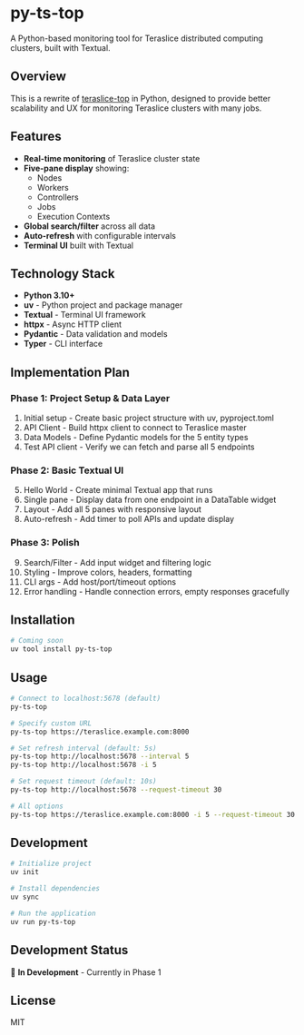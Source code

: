 # py-ts-top

A Python-based monitoring tool for Teraslice distributed computing clusters, built with Textual.

## Overview

This is a rewrite of [teraslice-top](https://github.com/godber/teraslice-top) in Python, designed to provide better scalability and UX for monitoring Teraslice clusters with many jobs.

## Features

- **Real-time monitoring** of Teraslice cluster state
- **Five-pane display** showing:
  - Nodes
  - Workers
  - Controllers
  - Jobs
  - Execution Contexts
- **Global search/filter** across all data
- **Auto-refresh** with configurable intervals
- **Terminal UI** built with Textual

## Technology Stack

- **Python 3.10+**
- **uv** - Python project and package manager
- **Textual** - Terminal UI framework
- **httpx** - Async HTTP client
- **Pydantic** - Data validation and models
- **Typer** - CLI interface

## Implementation Plan

### Phase 1: Project Setup & Data Layer

1. Initial setup - Create basic project structure with uv, pyproject.toml
2. API Client - Build httpx client to connect to Teraslice master
3. Data Models - Define Pydantic models for the 5 entity types
4. Test API client - Verify we can fetch and parse all 5 endpoints

### Phase 2: Basic Textual UI

5. Hello World - Create minimal Textual app that runs
6. Single pane - Display data from one endpoint in a DataTable widget
7. Layout - Add all 5 panes with responsive layout
8. Auto-refresh - Add timer to poll APIs and update display

### Phase 3: Polish

9. Search/Filter - Add input widget and filtering logic
10. Styling - Improve colors, headers, formatting
11. CLI args - Add host/port/timeout options
12. Error handling - Handle connection errors, empty responses gracefully

## Installation

```bash
# Coming soon
uv tool install py-ts-top
```

## Usage

```bash
# Connect to localhost:5678 (default)
py-ts-top

# Specify custom URL
py-ts-top https://teraslice.example.com:8000

# Set refresh interval (default: 5s)
py-ts-top http://localhost:5678 --interval 5
py-ts-top http://localhost:5678 -i 5

# Set request timeout (default: 10s)
py-ts-top http://localhost:5678 --request-timeout 30

# All options
py-ts-top https://teraslice.example.com:8000 -i 5 --request-timeout 30
```

## Development

```bash
# Initialize project
uv init

# Install dependencies
uv sync

# Run the application
uv run py-ts-top
```

## Development Status

🚧 **In Development** - Currently in Phase 1

## License

MIT
